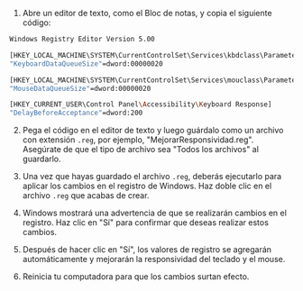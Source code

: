 1. Abre un editor de texto, como el Bloc de notas, y copia el siguiente código:

```Bash
Windows Registry Editor Version 5.00

[HKEY_LOCAL_MACHINE\SYSTEM\CurrentControlSet\Services\kbdclass\Parameters]
"KeyboardDataQueueSize"=dword:00000020

[HKEY_LOCAL_MACHINE\SYSTEM\CurrentControlSet\Services\mouclass\Parameters]
"MouseDataQueueSize"=dword:00000020

[HKEY_CURRENT_USER\Control Panel\Accessibility\Keyboard Response]
"DelayBeforeAcceptance"=dword:200

```

2. Pega el código en el editor de texto y luego guárdalo como un archivo con extensión `.reg`, por ejemplo, "MejorarResponsividad.reg". Asegúrate de que el tipo de archivo sea "Todos los archivos" al guardarlo.

3. Una vez que hayas guardado el archivo `.reg`, deberás ejecutarlo para aplicar los cambios en el registro de Windows. Haz doble clic en el archivo `.reg` que acabas de crear.

4. Windows mostrará una advertencia de que se realizarán cambios en el registro. Haz clic en "Sí" para confirmar que deseas realizar estos cambios.

5. Después de hacer clic en "Sí", los valores de registro se agregarán automáticamente y mejorarán la responsividad del teclado y el mouse.

6. Reinicia tu computadora para que los cambios surtan efecto.